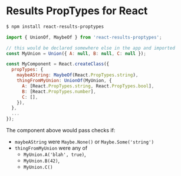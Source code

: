 # Results PropTypes for React

```bash
$ npm install react-results-proptypes
```

```js
import { UnionOf, MaybeOf } from 'react-results-proptypes';

// this would be declared somewhere else in the app and imported
const MyUnion = Union({ A: null, B: null, C: null });

const MyComponent = React.createClass({
  propTypes: {
    maybeAString: MaybeOf(React.PropTypes.string),
    thingFromMyUnion: UnionOf(MyUnion, {
      A: [React.PropTypes.string, React.PropTypes.bool],
      B: [React.PropTypes.number],
      C: [],
    }),
  },
  ...
});
```

The component above would pass checks if:

  - `maybeAString` were `Maybe.None()` or `Maybe.Some('string')`
  - `thingFromMyUnion` were any of
    - `MyUnion.A('blah', true)`,
    - `MyUnion.B(42)`,
    - `MyUnion.C()`
